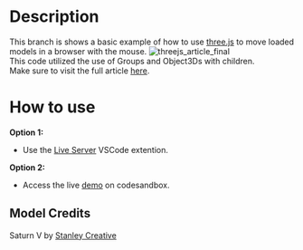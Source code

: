 # Description 
This branch is shows a basic example of how to use [three.js](https://threejs.org/) to move loaded models in a browser with the mouse. ![threejs_article_final](https://user-images.githubusercontent.com/35348015/131934236-916e2ac6-16c5-45c9-bc81-f392ac5770f1.gif)
<br>This code utilized the use of Groups and Object3Ds with children.
<br>Make sure to visit the full article [here](https://dev.to/calebmcolin/how-to-interactively-drag-3d-models-in-threejs-5a7h).

# How to use
**Option 1:**
- Use the [Live Server](https://marketplace.visualstudio.com/items?itemName=ritwickdey.LiveServer) VSCode extention.

**Option 2:**
- Access the live [demo](https://codesandbox.io/s/u34lr) on codesandbox.

## Model Credits
Saturn V by [Stanley Creative](https://sketchfab.com/Stanley_Creative)
